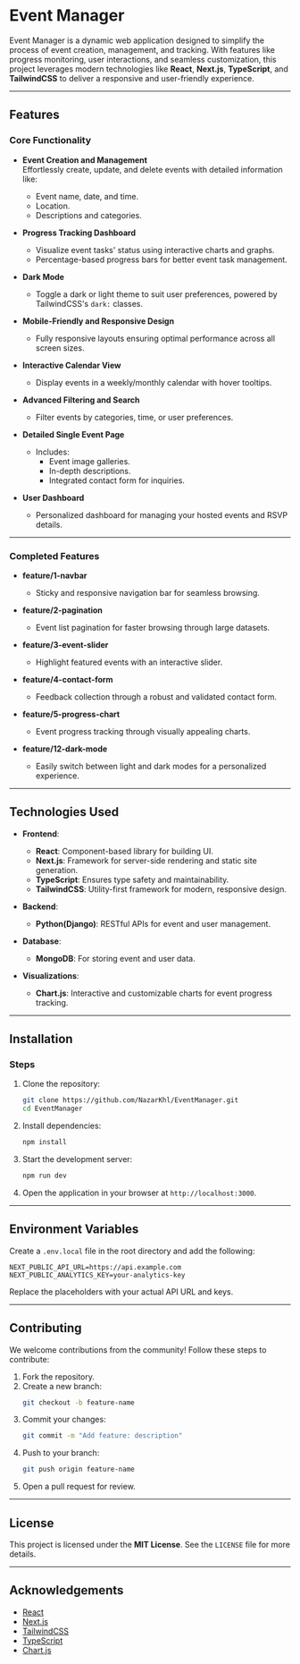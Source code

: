 # Event Manager  

Event Manager is a dynamic web application designed to simplify the process of event creation, management, and tracking. With features like progress monitoring, user interactions, and seamless customization, this project leverages modern technologies like **React**, **Next.js**, **TypeScript**, and **TailwindCSS** to deliver a responsive and user-friendly experience.  

---

## Features  

### Core Functionality  
- **Event Creation and Management**  
  Effortlessly create, update, and delete events with detailed information like:  
  - Event name, date, and time.  
  - Location.  
  - Descriptions and categories.  

- **Progress Tracking Dashboard**  
  - Visualize event tasks' status using interactive charts and graphs.  
  - Percentage-based progress bars for better event task management.  

- **Dark Mode**  
  - Toggle a dark or light theme to suit user preferences, powered by TailwindCSS's `dark:` classes.  

- **Mobile-Friendly and Responsive Design**  
  - Fully responsive layouts ensuring optimal performance across all screen sizes.  

- **Interactive Calendar View**  
  - Display events in a weekly/monthly calendar with hover tooltips.  

- **Advanced Filtering and Search**  
  - Filter events by categories, time, or user preferences.  

- **Detailed Single Event Page**  
  - Includes:  
    - Event image galleries.  
    - In-depth descriptions.  
    - Integrated contact form for inquiries.  

- **User Dashboard**  
  - Personalized dashboard for managing your hosted events and RSVP details.  

---

### Completed Features  
- **feature/1-navbar**  
  - Sticky and responsive navigation bar for seamless browsing.  

- **feature/2-pagination**  
  - Event list pagination for faster browsing through large datasets.  

- **feature/3-event-slider**  
  - Highlight featured events with an interactive slider.  

- **feature/4-contact-form**  
  - Feedback collection through a robust and validated contact form.  

- **feature/5-progress-chart**  
  - Event progress tracking through visually appealing charts.  

- **feature/12-dark-mode**  
  - Easily switch between light and dark modes for a personalized experience.  

---

## Technologies Used  

- **Frontend**:  
  - **React**: Component-based library for building UI.  
  - **Next.js**: Framework for server-side rendering and static site generation.  
  - **TypeScript**: Ensures type safety and maintainability.  
  - **TailwindCSS**: Utility-first framework for modern, responsive design.  

- **Backend**:  
  - **Python(Django)**: RESTful APIs for event and user management.  

- **Database**:  
  - **MongoDB**: For storing event and user data.  

- **Visualizations**:  
  - **Chart.js**: Interactive and customizable charts for event progress tracking.  

---

## Installation  

### Steps  
1. Clone the repository:  
   ```bash  
   git clone https://github.com/NazarKhl/EventManager.git  
   cd EventManager  
   ```  

2. Install dependencies:  
   ```bash  
   npm install  
   ```  

3. Start the development server:  
   ```bash  
   npm run dev  
   ```  

4. Open the application in your browser at `http://localhost:3000`.  

---

## Environment Variables  

Create a `.env.local` file in the root directory and add the following:  
```env  
NEXT_PUBLIC_API_URL=https://api.example.com  
NEXT_PUBLIC_ANALYTICS_KEY=your-analytics-key  
```  

Replace the placeholders with your actual API URL and keys.  

---

## Contributing  

We welcome contributions from the community! Follow these steps to contribute:  

1. Fork the repository.  
2. Create a new branch:  
   ```bash  
   git checkout -b feature-name  
   ```  
3. Commit your changes:  
   ```bash  
   git commit -m "Add feature: description"  
   ```  
4. Push to your branch:  
   ```bash  
   git push origin feature-name  
   ```  
5. Open a pull request for review.  

---

## License  

This project is licensed under the **MIT License**. See the `LICENSE` file for more details.  

---

## Acknowledgements  

- [React](https://reactjs.org/)  
- [Next.js](https://nextjs.org/)  
- [TailwindCSS](https://tailwindcss.com/)  
- [TypeScript](https://www.typescriptlang.org/)  
- [Chart.js](https://www.chartjs.org/)  

